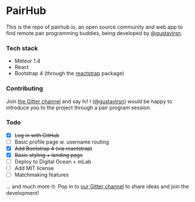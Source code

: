 # PairHub

This is the repo of pairhub.io, an open source community and web app to find remote pair programming buddies, being developed by [@gustavlrsn](https://twitter.com/gustavlrsn).

### Tech stack
- Meteor 1.4
- React
- Bootstrap 4 (through the [reactstrap](https://github.com/reactstrap/reactstrap) package)

### Contributing
Join [the Gitter channel](https://gitter.im/pairhub/Lobby) and say hi! I ([@gustavlrsn](https://twitter.com/gustavlrsn)) would be happy to introduce you to the project through a pair program session.

### Todo

- [X] ~~Log in with GitHub~~
- [ ] Basic profile page w. username routing
- [X] ~~Add Bootstrap 4 (via reactstrap)~~
- [X] ~~Basic styling + landing page~~
- [ ] Deploy to Digital Ocean + mLab
- [ ] Add MIT license
- [ ] Matchmaking features

... and much more 🤓. Pop in to [our Gitter channel](https://gitter.im/pairhub/Lobby) to share ideas and join the development!
